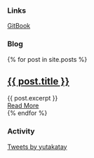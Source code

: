 
### Links

[GitBook](https://yutakatay.gitbook.io/katapedia/)

### Blog

<div class="posts">
  {% for post in site.posts %}
    <article class="post">
      <h1><a href="{{ site.baseurl }}{{ post.url }}">{{ post.title }}</a></h1>
      <div class="entry">
        {{ post.excerpt }}
      </div>
      <a href="{{ site.baseurl }}{{ post.url }}" class="read-more">Read More</a>
    </article>
  {% endfor %}
</div>

### Activity

<a class="twitter-timeline" data-theme="dark" href="https://twitter.com/yutakatay?ref_src=twsrc%5Etfw">Tweets by yutakatay</a> <script async src="https://platform.twitter.com/widgets.js" charset="utf-8"></script>
